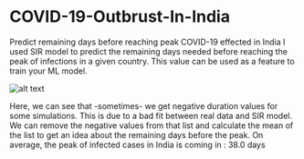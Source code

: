 # COVID-19-Outbrust-In-India
Predict remaining days before reaching peak COVID-19 effected in India
I used SIR model to predict the remaining days needed before reaching the peak of infections in a given country.
This value can be used as a feature to train your ML model.

![alt text](https://www.kaggleusercontent.com/kf/31068179/eyJhbGciOiJkaXIiLCJlbmMiOiJBMTI4Q0JDLUhTMjU2In0..UK1_gWawxdSksfzZkXqA_A.dw1dkeQrPvvrYw-gWGhSg5FcqTUvJGkAJ2QCWu0tPC-i0sAPOXP8FHR7O1R0vSfxWSXcjrq2jNkI1D5VMhSxvcUZI5oLbd4Vczsoh2-6LHPC6-PPJK5_PLfmRLP5Sq2lY7Xj7OTkAM5ab18uQHDyYBhaRwSc7JvGRtJ50X67R4htCjiDoPBqsO8B2mFBsHn2w58P8JtsFWXtps1KIwFKOV73skDIfGbsKFs1dhRo69i7u-y-QSGPBHOe9XnGkfTeSSX9V0eVwXiAb2FDgMbUQhaROjkuJe3sPn3e95QAH5a4J9fhtiUZJ0O6X-gE_dhEw6K7jZD6TVkjQNpRdkDEORwTMv_Qm2CGZwhUaN0f9Xb6pXT-p1qR2s3EYOUPhkKQavmPUx77hLl8z8XobXoEIlguXmJaUqi_dGBG-Xq7huieY97iV1duM4nNpPKLc3ANZRim3iVXQKc523_MS3EqRZ4YAB-VJlWJSedGZgnHV5jBiHMYIUDuo1PfUZoJlaKQpw1EO6P0T4VaJKcVboRd9HMrxYQosNqhpireb4wHSMMM5i0heyrdTJEAt5zTzFmi78SonAIEl3qAC3fAs8bdrN5fntk8YDp2uAN52I-5U8FyCur2IJg7rGmZxefH7GGQRdLhI9nmp0TLZD8gyuGZ6i2OtjfVDwhTVqZjSwTF4lMM866C8UPFRrBZQHk2bfAq.vGM253LGyBjN6C-Niw2HHw/__results___files/__results___5_2.png "Description goes here")

Here, we can see that -sometimes- we get negative duration values for some simulations. This is due to a bad fit between real data and SIR model. We can remove the negative values from that list and calculate the mean of the list to get an idea about the remaining days before the peak.
On average, the peak of infected cases in  India  is coming in :  38.0 days
